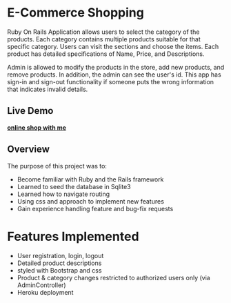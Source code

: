 # E-Commerce Shopping
Ruby On Rails Application allows users to select the category of the products. Each category contains multiple products suitable for that specific category. Users can visit the sections and choose the items. Each product has detailed specifications of Name, Price, and Descriptions. 

Admin is allowed to modify the products in the store, add new products, and remove products. In addition, the admin can see the user's id. This app has sign-in and sign-out functionality if someone puts the wrong information that indicates invalid details.  

## Live Demo
 **[ online shop with me](https://shoplify-with-me.herokuapp.com/)**

## Overview

The purpose of this project was to:

- Become familiar with Ruby and the Rails framework
- Learned to seed the database in Sqlite3
- Learned how to navigate routing
- Using css and approach to implement new features
- Gain experience handling feature and bug-fix requests

# Features Implemented

- User registration, login, logout
- Detailed product descriptions
- styled with Bootstrap and css
- Product & category changes restricted to authorized users only (via AdminController)
- Heroku deployment


